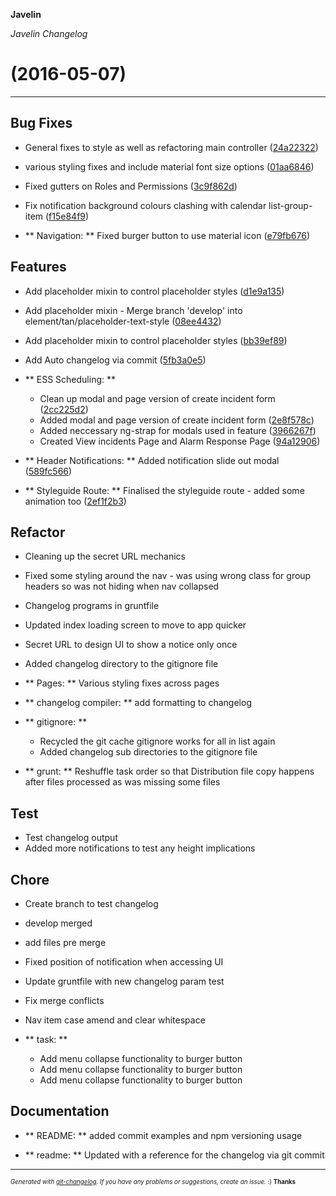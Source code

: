 __Javelin__

_Javelin Changelog_

#   (2016-05-07)



---

## Bug Fixes

- General fixes to style as well as refactoring main controller
  ([24a22322](http://tan.kent@23.251.135.145:7990/scm/gs/javelin-web-app/commits/24a223220d7d85830179ff241c740964de2345fc))
- various styling fixes and include material font size options
  ([01aa6846](http://tan.kent@23.251.135.145:7990/scm/gs/javelin-web-app/commits/01aa68461ec3993b3e63b6d619c1debe0c759267))
- Fixed gutters on Roles and Permissions
  ([3c9f862d](http://tan.kent@23.251.135.145:7990/scm/gs/javelin-web-app/commits/3c9f862d0d031b3662d3489fc1c37f2af8af1557))
- Fix notification background colours clashing with calendar list-group-item
  ([f15e84f9](http://tan.kent@23.251.135.145:7990/scm/gs/javelin-web-app/commits/f15e84f986139af0f6742c09eb1d2b825ee82072))

- ** Navigation: ** Fixed burger button to use material icon
  ([e79fb676](http://tan.kent@23.251.135.145:7990/scm/gs/javelin-web-app/commits/e79fb676f12eb3dba8b6b8433b3e00cebe4fa858))


## Features

- Add placeholder mixin to control placeholder styles
  ([d1e9a135](http://tan.kent@23.251.135.145:7990/scm/gs/javelin-web-app/commits/d1e9a135be99d6798968a05bb33d27fc986c786c))
- Add placeholder mixin - Merge branch 'develop' into element/tan/placeholder-text-style
  ([08ee4432](http://tan.kent@23.251.135.145:7990/scm/gs/javelin-web-app/commits/08ee44325ec9c847a94a5175d3282e9aea46f818))
- Add placeholder mixin to control placeholder styles
  ([bb39ef89](http://tan.kent@23.251.135.145:7990/scm/gs/javelin-web-app/commits/bb39ef89cfc496ef3b0361062907de0ed5d2ee35))
- Add Auto changelog via commit
  ([5fb3a0e5](http://tan.kent@23.251.135.145:7990/scm/gs/javelin-web-app/commits/5fb3a0e5d02057dd28a7fa7b177a7bf4c6ec162a))

- ** ESS Scheduling: **
  - Clean up modal and page version of create incident form
  ([2cc225d2](http://tan.kent@23.251.135.145:7990/scm/gs/javelin-web-app/commits/2cc225d2c3d19fa7c684261c79eef2a9753d2817))
  - Added modal and page version of create incident form
  ([2e8f578c](http://tan.kent@23.251.135.145:7990/scm/gs/javelin-web-app/commits/2e8f578ca74b36a093b11fe796e2e7825136f049))
  - Added neccessary ng-strap for modals used in feature
  ([3966267f](http://tan.kent@23.251.135.145:7990/scm/gs/javelin-web-app/commits/3966267fd64a1e454dbbf1bda81783ddcb14c6b4))
  - Created View incidents Page and Alarm Response Page
  ([94a12906](http://tan.kent@23.251.135.145:7990/scm/gs/javelin-web-app/commits/94a1290607c770c0bbd34e29080297a5e46311fe))

- ** Header Notifications: ** Added notification slide out modal
  ([589fc566](http://tan.kent@23.251.135.145:7990/scm/gs/javelin-web-app/commits/589fc5661273972f23ed43eefe2a477cf427061e))

- ** Styleguide Route: ** Finalised the styleguide route - added some animation too
  ([2ef1f2b3](http://tan.kent@23.251.135.145:7990/scm/gs/javelin-web-app/commits/2ef1f2b3bc1da8010df99e0d9052ce58d9d0a5ba))


## Refactor

- Cleaning up the secret URL mechanics
- Fixed some styling around the nav - was using wrong class for group headers so was not hiding when nav collapsed
- Changelog programs in gruntfile
- Updated index loading screen to move to app quicker
- Secret URL to design UI to show a notice only once
- Added changelog directory to the gitignore file

- ** Pages: ** Various styling fixes across pages

- ** changelog compiler: ** add formatting to changelog

- ** gitignore: **
  - Recycled the git cache gitignore works for all in list again
  - Added changelog sub directories to the gitignore file

- ** grunt: ** Reshuffle task order so that Distribution file copy happens after files processed as was missing some files


## Test

- Test changelog output
- Added more notifications to test any height implications


## Chore

- Create branch to test changelog
- develop merged
- add files pre merge
- Fixed position of notification when accessing UI
- Update gruntfile with new changelog param test
- Fix merge conflicts
- Nav item case amend and clear whitespace

- ** task: **
  - Add menu collapse functionality to burger button
  - Add menu collapse functionality to burger button
  - Add menu collapse functionality to burger button


## Documentation


- ** README: ** added commit examples and npm versioning usage

- ** readme: ** Updated with a reference for the changelog via git commit



---
<sub><sup>*Generated with [git-changelog](https://github.com/rafinskipg/git-changelog). If you have any problems or suggestions, create an issue.* :) **Thanks** </sub></sup>